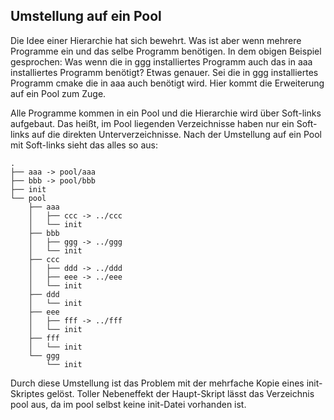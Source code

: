 ## Umstellung auf ein Pool
Die Idee einer Hierarchie hat sich bewehrt. Was ist aber wenn mehrere Programme ein und das selbe Programm benötigen. In dem obigen Beispiel gesprochen: Was wenn die in ggg
installiertes Programm auch das in aaa installiertes Programm benötigt? Etwas genauer. Sei die in ggg installiertes Programm cmake die in aaa auch benötigt wird. Hier kommt
die Erweiterung auf ein Pool zum Zuge.

Alle Programme kommen in ein Pool und die Hierarchie wird über Soft-links aufgebaut. Das heißt, im Pool liegenden Verzeichnisse haben nur ein Soft-links auf die
direkten Unterverzeichnisse. Nach der Umstellung auf ein Pool mit Soft-links sieht das alles so aus:
```
.
├── aaa -> pool/aaa
├── bbb -> pool/bbb
├── init
└── pool
    ├── aaa
    │   ├── ccc -> ../ccc
    │   └── init
    ├── bbb
    │   ├── ggg -> ../ggg
    │   └── init
    ├── ccc
    │   ├── ddd -> ../ddd
    │   ├── eee -> ../eee
    │   └── init
    ├── ddd
    │   └── init
    ├── eee
    │   ├── fff -> ../fff
    │   └── init
    ├── fff
    │   └── init
    └── ggg
        └── init
```
Durch diese Umstellung ist das Problem mit der mehrfache Kopie eines init-Skriptes gelöst. Toller Nebeneffekt der Haupt-Skript lässt das Verzeichnis pool aus, da im pool selbst
keine init-Datei vorhanden ist.
